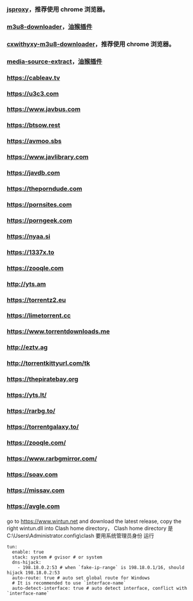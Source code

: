  ### [jsproxy](https://gxggsrmyy.github.io/jsproxy/)，推荐使用 chrome 浏览器。

 ### [m3u8-downloader](https://gxggsrmyy.github.io/m3u8-downloader/)，[油猴插件](https://gxggsrmyy.github.io/m3u8-downloader/m3u8-downloader.user.js)

 ### [cxwithyxy-m3u8-downloader](https://gxggsrmyy.github.io/cxwithyxy-m3u8-downloader/)，推荐使用 chrome 浏览器。

 ### [media-source-extract](https://gxggsrmyy.github.io/media-source-extract/extract-code.js)，[油猴插件](https://gxggsrmyy.github.io/media-source-extract/media-source-extract.user.js)


  ### https://cableav.tv
  ### https://u3c3.com
  ### https://www.javbus.com
  ### https://btsow.rest
  ### https://avmoo.sbs
  ### https://www.javlibrary.com
  ### https://javdb.com
  ### https://theporndude.com
  ### https://pornsites.com
  ### https://porngeek.com
  ### https://nyaa.si
  ### https://1337x.to
  ### https://zooqle.com
  ### http://yts.am
  ### https://torrentz2.eu
  ### https://limetorrent.cc
  ### https://www.torrentdownloads.me
  ### http://eztv.ag
  ### http://torrentkittyurl.com/tk
  ### https://thepiratebay.org
  ### https://yts.lt/
  ### https://rarbg.to/
  ### https://torrentgalaxy.to/
  ### https://zooqle.com/
  ### https://www.rarbgmirror.com/
  ### https://soav.com
  ### https://missav.com
  ### https://avgle.com

 ###   
 ### 
go to https://www.wintun.net and download the latest release, copy the right wintun.dll into Clash home directory，
Clash home directory 是  C:\Users\Administrator\.config\clash
要用系统管理员身份 运行

```
tun:
  enable: true
  stack: system # gvisor # or system
  dns-hijack:
    - 198.18.0.2:53 # when `fake-ip-range` is 198.18.0.1/16, should hijack 198.18.0.2:53
  auto-route: true # auto set global route for Windows
  # It is recommended to use `interface-name`
  auto-detect-interface: true # auto detect interface, conflict with `interface-name`
```